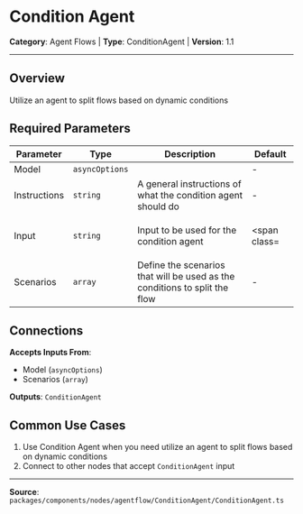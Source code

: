 # Condition Agent

**Category**: Agent Flows | **Type**: ConditionAgent | **Version**: 1.1

---

## Overview

Utilize an agent to split flows based on dynamic conditions

## Required Parameters

| Parameter | Type | Description | Default |
|-----------|------|-------------|---------|
| Model | `asyncOptions` |  | - |
| Instructions | `string` | A general instructions of what the condition agent should do | - |
| Input | `string` | Input to be used for the condition agent | <p><span class= |
| Scenarios | `array` | Define the scenarios that will be used as the conditions to split the flow | - |

## Connections

**Accepts Inputs From**:
- Model (`asyncOptions`)
- Scenarios (`array`)

**Outputs**: `ConditionAgent`

## Common Use Cases

1. Use Condition Agent when you need utilize an agent to split flows based on dynamic conditions
2. Connect to other nodes that accept `ConditionAgent` input

---

**Source**: `packages/components/nodes/agentflow/ConditionAgent/ConditionAgent.ts`